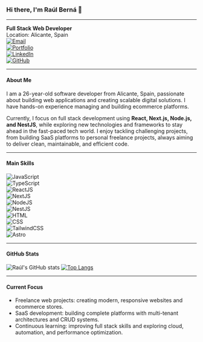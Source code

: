 ### Hi there, I'm Raúl Berná 👋

---

**Full Stack Web Developer**  
Location: Alicante, Spain  
[![Email](https://img.shields.io/badge/Email-raulbernariera99%40gmail.com-red)](mailto:raulbernariera99@gmail.com)  
[![Portfolio](https://img.shields.io/badge/Portfolio-rauldev.dev-blue)](https://rauldev.dev)  
[![LinkedIn](https://img.shields.io/badge/LinkedIn-raul--berna--riera-blue)](https://www.linkedin.com/in/raul-berna-riera/)  
[![GitHub](https://img.shields.io/badge/GitHub-raulbr99-black)](https://github.com/raulbr99)

---

#### About Me
I am a 26-year-old software developer from Alicante, Spain, passionate about building web applications and creating scalable digital solutions. I have hands-on experience managing and building ecommerce platforms.  

Currently, I focus on full stack development using **React, Next.js, Node.js, and NestJS**, while exploring new technologies and frameworks to stay ahead in the fast-paced tech world. I enjoy tackling challenging projects, from building SaaS platforms to personal freelance projects, always aiming to deliver clean, maintainable, and efficient code.

---

#### Main Skills
![JavaScript](https://img.shields.io/badge/-JavaScript-yellow?logo=javascript)    
![TypeScript](https://img.shields.io/badge/-TypeScript-black?logo=typescript)    
![ReactJS](https://img.shields.io/badge/-ReactJS-blue?logo=react)    
![NextJS](https://img.shields.io/badge/-NextJS-black?logo=next.js)    
![NodeJS](https://img.shields.io/badge/-NodeJS-green?logo=node.js)    
![NestJS](https://img.shields.io/badge/-NestJS-red?logo=nestjs)    
![HTML](https://img.shields.io/badge/-HTML-orange?logo=html5)    
![CSS](https://img.shields.io/badge/-CSS-blue?logo=css3)    
![TailwindCSS](https://img.shields.io/badge/-TailwindCSS-blue?logo=tailwindcss)    
![Astro](https://img.shields.io/badge/-Astro-black?logo=astro)

---

#### GitHub Stats
![Raúl's GitHub stats](https://github-readme-stats.vercel.app/api?username=raulbr99&show_icons=true&theme=radical)
[![Top Langs](https://github-readme-stats.vercel.app/api/top-langs/?username=raulbr99&layout=compact&theme=radical)](https://github.com/anuraghazra/github-readme-stats)

---

#### Current Focus
- Freelance web projects: creating modern, responsive websites and ecommerce stores.  
- SaaS development: building complete platforms with multi-tenant architectures and CRUD systems.  
- Continuous learning: improving full stack skills and exploring cloud, automation, and performance optimization.
